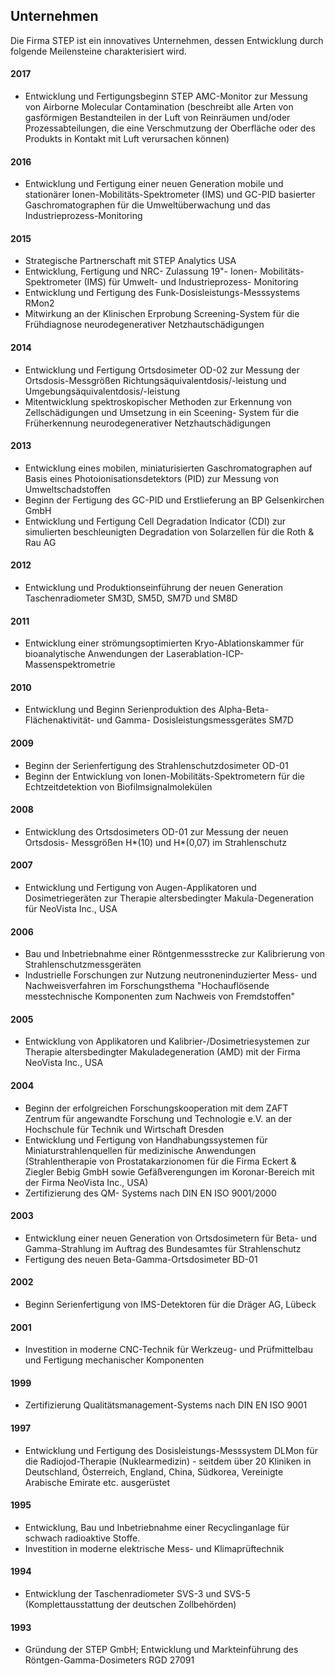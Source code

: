 Unternehmen
-----------

Die Firma STEP ist ein innovatives Unternehmen, dessen Entwicklung durch folgende Meilensteine charakterisiert wird.

#### 2017

*   Entwicklung und Fertigungsbeginn STEP AMC-Monitor zur Messung von Airborne Molecular Contamination (beschreibt alle Arten von gasförmigen Bestandteilen in der Luft von Reinräumen und/oder Prozessabteilungen, die eine Verschmutzung der Oberfläche oder des Produkts in Kontakt mit Luft verursachen können)

#### 2016

*   Entwicklung und Fertigung einer neuen Generation mobile und stationärer Ionen-Mobilitäts-Spektrometer (IMS) und GC-PID basierter Gaschromatographen für die Umweltüberwachung und das Industrieprozess-Monitoring

#### 2015

*   Strategische Partnerschaft mit STEP Analytics USA
*   Entwicklung, Fertigung und NRC- Zulassung 19"- Ionen- Mobilitäts- Spektrometer (IMS) für Umwelt- und Industrieprozess- Monitoring
*   Entwicklung und Fertigung des Funk-Dosisleistungs-Messsystems RMon2
*   Mitwirkung an der Klinischen Erprobung Screening-System für die Frühdiagnose neurodegenerativer Netzhautschädigungen

#### 2014

*   Entwicklung und Fertigung Ortsdosimeter OD-02 zur Messung der Ortsdosis-Messgrößen Richtungsäquivalentdosis/-leistung und Umgebungsäquivalentdosis/-leistung
*   Mitentwicklung spektroskopischer Methoden zur Erkennung von Zellschädigungen und Umsetzung in ein Sceening- System für die Früherkennung neurodegenerativer Netzhautschädigungen

#### 2013

*   Entwicklung eines mobilen, miniaturisierten Gaschromatographen auf Basis eines Photoionisationsdetektors (PID) zur Messung von Umweltschadstoffen
*   Beginn der Fertigung des GC-PID und Erstlieferung an BP Gelsenkirchen GmbH
*   Entwicklung und Fertigung Cell Degradation Indicator (CDI) zur simulierten beschleunigten Degradation von Solarzellen für die Roth & Rau AG

#### 2012

*   Entwicklung und Produktionseinführung der neuen Generation Taschenradiometer SM3D, SM5D, SM7D und SM8D

#### 2011

*   Entwicklung einer strömungsoptimierten Kryo-Ablationskammer für bioanalytische Anwendungen der Laserablation-ICP- Massenspektrometrie

#### 2010

*   Entwicklung und Beginn Serienproduktion des Alpha-Beta-Flächenaktivität- und Gamma- Dosisleistungsmessgerätes SM7D

#### 2009

*   Beginn der Serienfertigung des Strahlenschutzdosimeter OD-01
*   Beginn der Entwicklung von Ionen-Mobilitäts-Spektrometern für die Echtzeitdetektion von Biofilmsignalmolekülen

#### 2008

*   Entwicklung des Ortsdosimeters OD-01 zur Messung der neuen Ortsdosis- Messgrößen H\*(10) und H\*(0,07) im Strahlenschutz

#### 2007

*   Entwicklung und Fertigung von Augen-Applikatoren und Dosimetriegeräten zur Therapie altersbedingter Makula-Degeneration für NeoVista Inc., USA

#### 2006

*   Bau und Inbetriebnahme einer Röntgenmessstrecke zur Kalibrierung von Strahlenschutzmessgeräten
*   Industrielle Forschungen zur Nutzung neutroneninduzierter Mess- und Nachweisverfahren im Forschungsthema "Hochauflösende messtechnische Komponenten zum Nachweis von Fremdstoffen"

#### 2005

*   Entwicklung von Applikatoren und Kalibrier-/Dosimetriesystemen zur Therapie altersbedingter Makuladegeneration (AMD) mit der Firma NeoVista Inc., USA

#### 2004

*   Beginn der erfolgreichen Forschungskooperation mit dem ZAFT Zentrum für angewandte Forschung und Technologie e.V. an der Hochschule für Technik und Wirtschaft Dresden
*   Entwicklung und Fertigung von Handhabungssystemen für Miniaturstrahlenquellen für medizinische Anwendungen (Strahlentherapie von Prostatakarzionomen für die Firma Eckert & Ziegler Bebig GmbH sowie Gefäßverengungen im Koronar-Bereich mit der Firma NeoVista Inc., USA)
*   Zertifizierung des QM- Systems nach DIN EN ISO 9001/2000

#### 2003

*   Entwicklung einer neuen Generation von Ortsdosimetern für Beta- und Gamma-Strahlung im Auftrag des Bundesamtes für Strahlenschutz
*   Fertigung des neuen Beta-Gamma-Ortsdosimeter BD-01

#### 2002

*   Beginn Serienfertigung von IMS-Detektoren für die Dräger AG, Lübeck

#### 2001

*   Investition in moderne CNC-Technik für Werkzeug- und Prüfmittelbau und Fertigung mechanischer Komponenten

#### 1999

*   Zertifizierung Qualitätsmanagement-Systems nach DIN EN ISO 9001

#### 1997

*   Entwicklung und Fertigung des Dosisleistungs-Messsystem DLMon für die Radiojod-Therapie (Nuklearmedizin) - seitdem über 20 Kliniken in Deutschland, Österreich, England, China, Südkorea, Vereinigte Arabische Emirate etc. ausgerüstet

#### 1995

*   Entwicklung, Bau und Inbetriebnahme einer Recyclinganlage für schwach radioaktive Stoffe.
*   Investition in moderne elektrische Mess- und Klimaprüftechnik

#### 1994

*   Entwicklung der Taschenradiometer SVS-3 und SVS-5 (Komplettausstattung der deutschen Zollbehörden)

#### 1993

*   Gründung der STEP GmbH; Entwicklung und Markteinführung des Röntgen-Gamma-Dosimeters RGD 27091